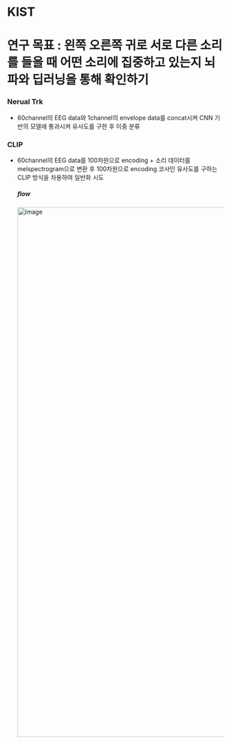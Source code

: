 # KIST

# 연구 목표 : 왼쪽 오른쪽 귀로 서로 다른 소리를 들을 때 어떤 소리에 집중하고 있는지 뇌파와 딥러닝을 통해 확인하기

### Nerual Trk

- 60channel의 EEG data와 1channel의 envelope data를 concat시켜 CNN 기반의 모델에 통과시켜 유사도를 구한 후 이중 분류


### CLIP

- 60channel의 EEG data를 100차원으로 encoding + 소리 데이터를 melspectrogram으로 변환 후 100차원으로 encoding 코사인 유사도를 구하는 CLIP 방식을 차용하여 일반화 시도

  ##### flow
  <img width="1234" alt="image" src="https://github.com/newoong/KIST/assets/94604584/4a71cf2f-7aa7-4e65-a002-7b89a53e9977">

